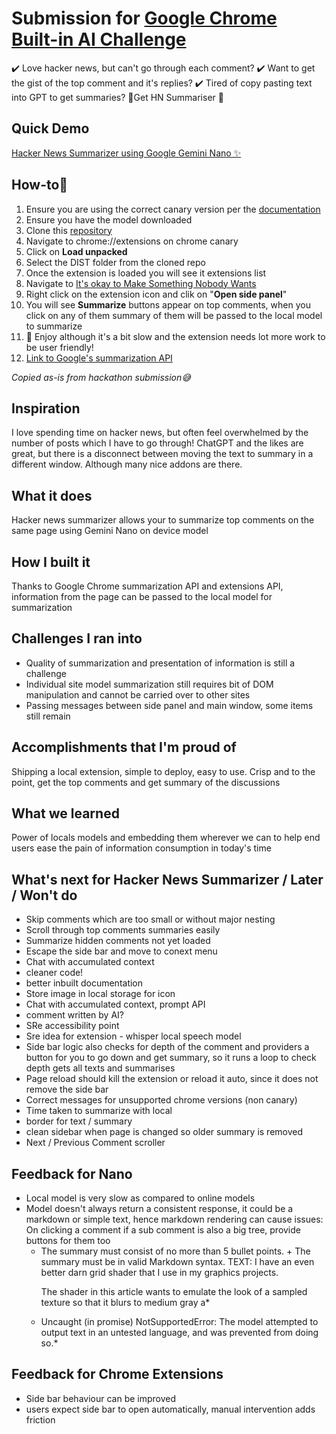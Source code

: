 # Submission for [Google Chrome Built-in AI Challenge](https://googlechromeai.devpost.com/)

✔️ Love hacker news, but can't go through each comment? 
✔️ Want to get the gist of the top comment and it's replies? 
✔️ Tired of copy pasting text into GPT to get summaries?
🚀Get HN Summariser 🚀

## Quick Demo
[Hacker News Summarizer using Google Gemini Nano ✨](https://www.youtube.com/watch?v=kRb2ENro0xw)

## How-to🤔
1. Ensure you are using the correct canary version per the [documentation](https://docs.google.com/document/d/1Bvd6cU9VIEb7kHTAOCtmmHNAYlIZdeNmV7Oy-2CtimA/edit?usp=sharing)
2. Ensure you have the model downloaded 
3. Clone this [repository](https://github.com/hydroweaver/hnsummarext)
4. Navigate to chrome://extensions on chrome canary
5. Click on **Load unpacked** 
6. Select the DIST folder from the cloned repo
7. Once the extension is loaded you will see it extensions list
8. Navigate to [It's okay to Make Something Nobody Wants](https://news.ycombinator.com/item?id=37596513)
9. Right click on the extension icon and clik on "**Open side panel**"
10. You will see **Summarize** buttons appear on top comments, when you click on any of them summary of them will be passed to the local model to summarize
11. 🚀 Enjoy although it's a bit slow and the extension needs lot more work to be user friendly!
12. [Link to Google's summarization API](https://docs.google.com/document/d/1Bvd6cU9VIEb7kHTAOCtmmHNAYlIZdeNmV7Oy-2CtimA/edit?usp=sharing)

*Copied as-is from hackathon submission😅*
## Inspiration
I love spending time on hacker news, but often feel overwhelmed by the number of posts which I have to go through! ChatGPT and the likes are great, but there is a disconnect between moving the text to summary in a different window. Although many nice addons are there.
## What it does
Hacker news summarizer allows your to summarize top comments on the same page using Gemini Nano on device model
## How I built it
Thanks to Google Chrome summarization API and extensions API, information from the page can be passed to the local model for summarization
## Challenges I ran into
* Quality of summarization and presentation of information is still a challenge
* Individual site model summarization still requires bit of DOM manipulation and cannot be carried over to other sites
* Passing messages between side panel and main window, some items still remain
## Accomplishments that I'm proud of
Shipping a local extension, simple to deploy, easy to use. Crisp and to the point, get the top comments and get summary of the discussions
## What we learned
Power of locals models and embedding them wherever we can to help end users ease the pain of information consumption in today's time

## What's next for Hacker News Summarizer / Later / Won't do
* Skip comments which are too small or without major nesting
* Scroll through top comments summaries easily
* Summarize hidden comments not yet loaded
* Escape the side bar and move to conext menu
* Chat with accumulated context
* cleaner code!
* better inbuilt documentation
* Store image in local storage for icon
* Chat with accumulated context, prompt API
* comment written by AI?
* SRe accessibility point
* Sre idea for extension - whisper local speech model
* Side bar logic also checks for depth of the comment and providers a button for you to go down and get summary, so it runs a loop to check depth gets all texts and summarises
* Page reload should kill the extension or reload it auto, since it does not remove the side bar
* Correct messages for unsupported chrome versions (non canary)
* Time taken to summarize with local
* border for text / summary
* clean sidebar when page is changed so older summary is removed
* Next / Previous Comment scroller

## Feedback for Nano
* Local model is very slow as compared to online models
* Model doesn't always return a consistent response, it could be a markdown or simple text, hence markdown rendering can cause issues: On clicking a comment if a sub comment is also a big tree, provide buttons for them too
  * The summary must consist of no more than 5 bullet points. + The summary must be in valid Markdown syntax. TEXT: I have an even better darn grid shader that I use in my graphics projects.<p>The shader in this article wants to emulate the look of a sampled texture so that it blurs to medium gray a*
  * Uncaught (in promise) NotSupportedError: The model attempted to output text in an untested language, and was prevented from doing so.*

## Feedback for Chrome Extensions
* Side bar behaviour can be improved
* users expect side bar to open automatically, manual intervention adds friction
